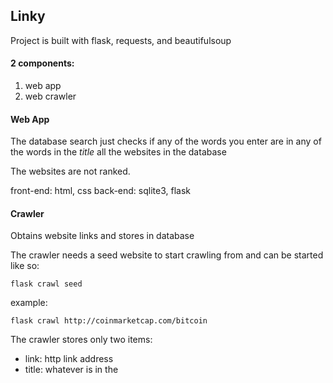 ## Linky

Project is built with flask, requests, and beautifulsoup

#### 2 components:
  1. web app
  2. web crawler

#### Web App
The database search just checks if any of the words you enter are in any of the
words in the _title_ all the websites in the database

The websites are not ranked.

front-end: html, css
back-end: sqlite3, flask

#### Crawler
Obtains website links and stores in database

The crawler needs a seed website to start crawling from and can be started like
so:

`flask crawl seed`

example:

`flask crawl http://coinmarketcap.com/bitcoin`

The crawler stores only two items:
 * link: http link address
 * title: whatever is in the <title> tag

Uses requests to get webpages and beautifulsoup to extract links and titles
